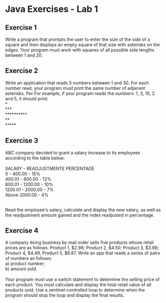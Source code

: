 # Java Exercises - Lab 1

## Exercise 1
Write a program that prompts the user to enter the size of the side of a square and then displays an empty square of that size with asterisks 
on the edges. Your program must work with squares of all possible side lengths between 1 and 20.

## Exercise 2
Write an application that reads 5 numbers between 1 and 30. For each number read, your program must print the same number of adjacent asterisks. Per
For example, if your program reads the numbers: 1, 3, 10, 2 and 5, it should print:
<br>*
<br>***
<br>**********
<br>**
<br>*****

## Exercise 3
ABC company decided to grant a salary increase to its employees according to the table below:
<br><br>       SALARY - READJUSTMENTE PERCENTAGE
<br>0 - 400.00         - 15%
<br>400.01 - 800.00    - 12%
<br>800.01 - 1200.00   - 10%
<br>1200.01 - 2000.00  - 7%
<br>Above 2000.00      - 4%

<br>Read the employee's salary, calculate and display the new salary, as well as the readjustment amount gained and the index readjusted in percentage.

## Exercise 4
A company doing business by mail order sells five products whose retail prices are as follows: Product 1, $2.98; Product 2, $4.50;
Product 3, $3.98; Product 4, $4.49, Product 5, $6.87. Write an app that reads a series of pairs of numbers as follows: 
<br>a) product number;
<br>b) amount sold.
<br><br>Your program must use a switch statement to determine the selling price of
each product. You must calculate and display the total retail value of all products
sold. Use a sentinel-controlled loop to determine when the program
should stop the loop and display the final results.
